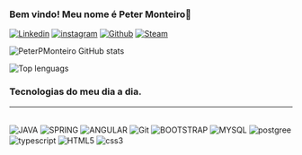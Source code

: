 ### Bem vindo! Meu nome é Peter Monteiro👋

[![Linkedin](https://img.shields.io/badge/LinkedIn-0077B5?style=for-the-badge&logo=linkedin&logoColor=white)](linkedin.com/in/petermonteiroo)
[![instagram](https://img.shields.io/badge/Instagram-E4405F?style=for-the-badge&logo=instagram&logoColor=white)](https://www.instagram.com/peterxmonteiro/)
[![Github](https://img.shields.io/badge/GitHub-100000?style=for-the-badge&logo=github&logoColor=white)](https://github.com/PeterPMonteiro)
[![Steam](https://img.shields.io/badge/Steam-000000?style=for-the-badge&logo=steam&logoColor=white)](https://steamcommunity.com/profiles/76561198183402693)

![PeterPMonteiro GitHub stats](https://github-readme-stats.vercel.app/api?username=PeterPMonteiro&show_icons=true&theme=tokyonight)

![Top lenguags ](https://github-readme-stats.vercel.app/api/top-langs/?username=PeterPMonteiro&theme=tokyonight)
### Tecnologias do meu dia a dia.
<hr>
<div style="display: inline_block"><br/>
<img align="center" alt="JAVA" src="https://img.shields.io/badge/Java-ED8B00?style=for-the-badge&logo=java&logoColor=white" />
<img align="center" alt="SPRING" src="https://img.shields.io/badge/Spring-6DB33F?style=for-the-badge&logo=spring&logoColor=white" />
<img align="center" alt="ANGULAR" src="https://img.shields.io/badge/Angular-DD0031?style=for-the-badge&logo=angular&logoColor=white" />
<img align="center" alt="Git" src="https://img.shields.io/badge/GIT-E44C30?style=for-the-badge&logo=git&logoColor=white" />
<img align="center" alt="BOOTSTRAP" src="https://img.shields.io/badge/Bootstrap-563D7C?style=for-the-badge&logo=bootstrap&logoColor=white" />
<img align="center" alt="MYSQL" src="https://img.shields.io/badge/MySQL-00000F?style=for-the-badge&logo=mysql&logoColor=white" />
<img align="center" alt="postgree" src="https://img.shields.io/badge/PostgreSQL-316192?style=for-the-badge&logo=postgresql&logoColor=white" />
<img align="center" alt="typescript" src="https://img.shields.io/badge/TypeScript-007ACC?style=for-the-badge&logo=typescript&logoColor=white" />
<img align="center" alt="HTML5" src="https://img.shields.io/badge/HTML5-E34F26?style=for-the-badge&logo=html5&logoColor=white" />
<img align="center" alt="css3" src="https://img.shields.io/badge/CSS3-1572B6?style=for-the-badge&logo=css3&logoColor=white" />
</div><br/>
